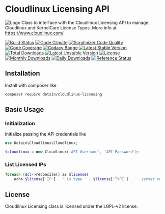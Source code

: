 # Cloudlinux Licensing API
![Logo](https://www.cloudlinux.com/images/icons/prod_cl_logo.svg) 
Class to interface with the Cloudlinux Licensing API to manage Cloudlinux and KernelCare License Types.  More info at https://www.cloudlinux.com/

[![Build Status](https://travis-ci.org/detain/cloudlinux-licensing.svg?branch=master)](https://travis-ci.org/detain/cloudlinux-licensing)
[![Code Climate](https://codeclimate.com/github/detain/cloudlinux-licensing/badges/gpa.svg)](https://codeclimate.com/github/detain/cloudlinux-licensing)
[![Scrutinizer Code Quality](https://scrutinizer-ci.com/g/detain/cloudlinux-licensing/badges/quality-score.png?b=master)](https://scrutinizer-ci.com/g/detain/cloudlinux-licensing/?branch=master)
[![Code Coverage](https://scrutinizer-ci.com/g/detain/cloudlinux-licensing/badges/coverage.png?b=master)](https://scrutinizer-ci.com/g/detain/cloudlinux-licensing/?branch=master)
[![Codacy Badge](https://api.codacy.com/project/badge/Grade/226251fc068f4fd5b4b4ef9a40011d06)](https://www.codacy.com/app/detain/cloudlinux-licensing)
[![Latest Stable Version](https://poser.pugx.org/detain/cloudlinux-licensing/version)](https://packagist.org/packages/detain/cloudlinux-licensing)
[![Total Downloads](https://poser.pugx.org/detain/cloudlinux-licensing/downloads)](https://packagist.org/packages/detain/cloudlinux-licensing)
[![Latest Unstable Version](https://poser.pugx.org/detain/cloudlinux-licensing/v/unstable)](//packagist.org/packages/detain/cloudlinux-licensing)
[![License](https://poser.pugx.org/detain/cloudlinux-licensing/license)](https://packagist.org/packages/detain/cloudlinux-licensing)
[![Monthly Downloads](https://poser.pugx.org/detain/cloudlinux-licensing/d/monthly)](https://packagist.org/packages/detain/cloudlinux-licensing)
[![Daily Downloads](https://poser.pugx.org/detain/cloudlinux-licensing/d/daily)](https://packagist.org/packages/detain/cloudlinux-licensing)
[![Reference Status](https://www.versioneye.com/php/detain:cloudlinux-licensing/reference_badge.svg?style=flat)](https://www.versioneye.com/php/detain:cloudlinux-licensing/references)


## Installation

Install with composer like

```sh
composer require detain/cloudlinux-licensing
```

## Basic Usage

### Initialization

Initialize passing the API credentials like

```php
use Detain\Cloudlinux\Cloudlinux;

$cloudlinux = new Cloudlinux('API Username', 'API Password');
```

### List Licensed IPs

```php
foreach ($cl->reconcile() as $license)
	echo $license['IP'] . ' is type ' . $license['TYPE'] . '. server registered in CLN with license: ' . var_export($license['REGISTERED'], true) . "\n";
```

## License

Cloudlinux Licensing class is licensed under the LGPL-v2 license.

